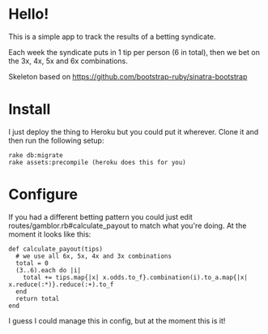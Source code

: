 # Hello!

This is a simple app to track the results of a betting syndicate.

Each week the syndicate puts in 1 tip per person (6 in total), then we bet on the 3x, 4x, 5x and 6x combinations.

Skeleton based on https://github.com/bootstrap-ruby/sinatra-bootstrap

# Install

I just deploy the thing to Heroku but you could put it wherever. Clone it and then run the following setup:
```
rake db:migrate
rake assets:precompile (heroku does this for you)
```

# Configure

If you had a different betting pattern you could just edit routes/gamblor.rb#calculate_payout to match what you're doing. At the moment it looks like this:
```
def calculate_payout(tips)
  # we use all 6x, 5x, 4x and 3x combinations
  total = 0
  (3..6).each do |i|
    total += tips.map{|x| x.odds.to_f}.combination(i).to_a.map{|x| x.reduce(:*)}.reduce(:+).to_f
  end
  return total
end
```
I guess I could manage this in config, but at the moment this is it!
